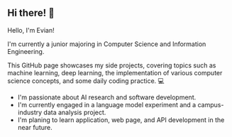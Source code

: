 ## Hi there! 🙌

Hello, I'm Evian!

I'm currently a junior majoring in Computer Science and Information Engineering. 

This GitHub page showcases my side projects, covering topics such as machine learning, deep learning, the implementation of various computer science concepts, and some daily coding practice. 💻

- I'm passionate about AI research and software development.
- I'm currently engaged in a language model experiment and a campus-industry data analysis project.
- I'm planing to learn application, web page, and API development in the near future.

<!--
**Evian-Chen/Evian-Chen** is a ✨ _special_ ✨ repository because its `README.md` (this file) appears on your GitHub profile.

Here are some ideas to get you started:

- 🔭 I’m currently working on ...
- 🌱 I’m currently learning ...
- 👯 I’m looking to collaborate on ...
- 🤔 I’m looking for help with ...
- 💬 Ask me about ...
- 📫 How to reach me: ...
- 😄 Pronouns: ...
- ⚡ Fun fact: ...
-->
